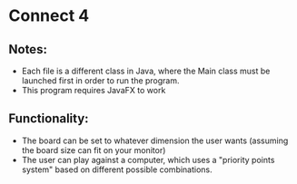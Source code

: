 # Connect 4
## Notes:
- Each file is a different class in Java, where the Main class must be launched first in order to run the program.
- This program requires JavaFX to work

## Functionality:

- The board can be set to whatever dimension the user wants (assuming the board size can fit on your monitor)
- The user can play against a computer, which uses a "priority points system" based on different possible combinations.
